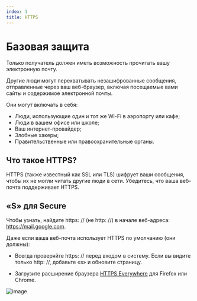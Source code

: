 ```yaml
---
index: 1
title: HTTPS
---
```

# Базовая защита

Только получатель должен иметь возможность прочитать вашу электронную почту.

Другие люди могут перехватывать незашифрованные сообщения, отправленные через ваш веб-браузер, включая посещаемые вами сайты и содержимое электронной почты.

Они могут включать в себя:

*   Люди, использующие один и тот же Wi-Fi в аэропорту или кафе;
*   Люди в вашем офисе или школе;
*   Ваш интернет-провайдер;
*   Злобные хакеры;
*   Правительственные или правоохранительные органы.

## Что такое HTTPS?

HTTPS (также известный как SSL или TLS) шифрует ваши сообщения, чтобы их не могли читать другие люди в сети. Убедитесь, что ваша веб-почта поддерживает HTTPS.

## «S» для Secure

Чтобы узнать, найдите https: // (не http: //) в начале веб-адреса: https://mail.google.com.

Даже если ваша веб-почта использует HTTPS по умолчанию (они должны):

*   Всегда проверяйте https: // перед входом в систему. Если вы видите только http: //, добавьте «s» и обновите страницу.

*   Загрузите расширение браузера [HTTPS Everywhere](https://www.eff.org/https-everywhere) для Firefox или Chrome.

![image](email1.png)